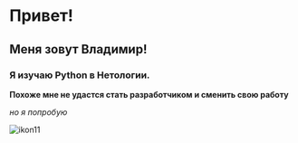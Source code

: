 # Привет!

## Меня зовут Владимир!

### Я изучаю Python в Нетологии.

**Похоже мне не удастся стать разработчиком и сменить свою работу**

_но я попробую_


![ikon11](https://github.com/user-attachments/assets/45eadfca-f701-4310-b734-dc43e93a7949)
